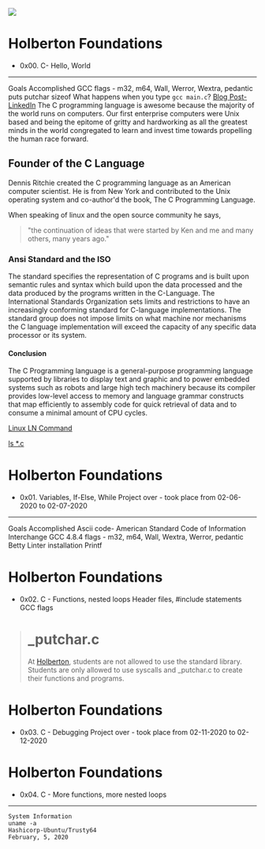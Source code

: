 ![](https://i.imgur.com/mt5G65k.png)
# Holberton Foundations
 * 0x00. C- Hello, World
 ---
Goals Accomplished
GCC flags - m32, m64, Wall, Werror, Wextra, pedantic
puts
putchar
sizeof
What happens when you type `gcc main.c`?
[Blog Post- LinkedIn](https://www.linkedin.com/pulse/what-happens-when-you-type-gcc-mainc-andres-trujillo/)
The C programming language is awesome because the majority of the world runs on computers. Our first enterprise computers were Unix based and being the epitome of gritty and hardworking as all the greatest minds in the world congregated to learn and invest time towards propelling the human race forward.

## Founder of the C Language
Dennis Ritchie created the C programming language as an American computer scientist. He is from New York and contributed to the Unix operating system and co-author'd the book, The C Programming Language. 

When speaking of linux and the open source community he says, 
> "the continuation of ideas that were 
>    started by Ken and me and many others,
>     many years ago."

### Ansi Standard and the ISO
The standard specifies the representation of C programs and is built upon semantic rules and syntax which build upon the data processed and the data produced by the programs written in the C-Language. The International Standards Organization sets limits and restrictions to have an increasingly conforming standard for C-language implementations. The standard group does not impose limits on what machine nor mechanisms the C language implementation will exceed the capacity of any specific data processor or its system. 

#### Conclusion
The C Programming language is a general-purpose programming language supported
by libraries to display text and graphic and to power embedded systems such as 
robots and large high tech machinery because its compiler provides low-level 
access to memory  and language grammar constructs that map efficiently to assembly 
code for quick retrieval of data and to consume a minimal amount of CPU cycles.

[Linux LN Command](https://www.linkedin.com/pulse/linux-ln-command-linked-files-andres-trujillo/)

[ls \*\.c](https://medium.com/@t.estworldwide/what-happens-when-you-type-ls-c-25a0b77dc32b)

# Holberton Foundations
 * 0x01. Variables, If-Else, While
Project over - took place from 02-06-2020 to 02-07-2020 
 ---
Goals Accomplished
Ascii code- American Standard Code of Information Interchange
GCC 4.8.4 flags - m32, m64, Wall, Wextra, Werror, pedantic
Betty Linter installation
Printf
# Holberton Foundations
 * 0x02. C - Functions, nested loops
Header files, #include statements
GCC flags
> # _putchar.c
> At [Holberton](https://www.holbertonschool.com), students are not allowed to use the standard library.
> Students are only allowed to use syscalls and \_putchar.c to create their functions and programs.

# Holberton Foundations
 * 0x03. C - Debugging
Project over - took place from 02-11-2020 to 02-12-2020

# Holberton Foundations
 * 0x04. C - More functions, more nested loops

---
```
System Information 
uname -a
Hashicorp-Ubuntu/Trusty64
February, 5, 2020
```
